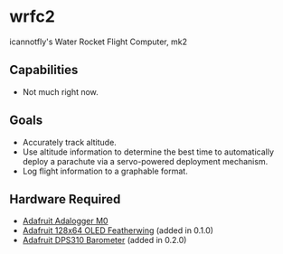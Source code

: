 # wrfc2

icannotfly's Water Rocket Flight Computer, mk2

## Capabilities
- Not much right now.

## Goals
- Accurately track altitude.
- Use altitude information to determine the best time to automatically deploy a parachute via a servo-powered deployment mechanism.
- Log flight information to a graphable format.

## Hardware Required
- [Adafruit Adalogger M0](https://www.adafruit.com/product/2796)
- [Adafruit 128x64 OLED Featherwing](https://www.adafruit.com/product/4650) (added in 0.1.0)
- [Adafruit DPS310 Barometer](https://www.adafruit.com/product/4494) (added in 0.2.0)
